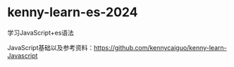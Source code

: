 # kenny-learn-es-2024
学习JavaScript+es语法

JavaScript基础以及参考资料：https://github.com/kennycaiguo/kenny-learn-Javascript

